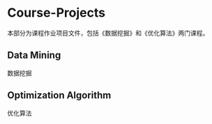# Course-Projects



本部分为课程作业项目文件，包括《数据挖掘》和《优化算法》两门课程。



## Data Mining

数据挖掘







##  Optimization Algorithm

优化算法